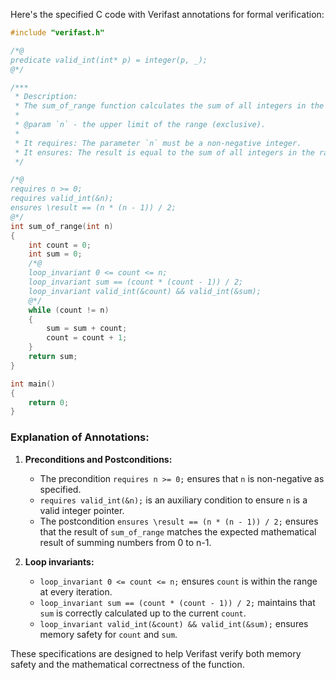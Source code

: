 Here's the specified C code with Verifast annotations for formal verification:

```c
#include "verifast.h"

/*@
predicate valid_int(int* p) = integer(p, _);
@*/

/***
 * Description: 
 * The sum_of_range function calculates the sum of all integers in the range from 0 to n-1.
 * 
 * @param `n` - the upper limit of the range (exclusive).
 * 
 * It requires: The parameter `n` must be a non-negative integer.
 * It ensures: The result is equal to the sum of all integers in the range from 0 to n-1.
 */

/*@
requires n >= 0;
requires valid_int(&n);
ensures \result == (n * (n - 1)) / 2;
@*/
int sum_of_range(int n)
{
    int count = 0;
    int sum = 0;
    /*@
    loop_invariant 0 <= count <= n;
    loop_invariant sum == (count * (count - 1)) / 2;
    loop_invariant valid_int(&count) && valid_int(&sum);
    @*/
    while (count != n)
    {
        sum = sum + count;
        count = count + 1;
    }
    return sum;
}

int main()
{
    return 0;
}
```

### Explanation of Annotations:

1. **Preconditions and Postconditions:**
   - The precondition `requires n >= 0;` ensures that `n` is non-negative as specified.
   - `requires valid_int(&n);` is an auxiliary condition to ensure `n` is a valid integer pointer.
   - The postcondition `ensures \result == (n * (n - 1)) / 2;` ensures that the result of `sum_of_range` matches the expected mathematical result of summing numbers from 0 to n-1.

2. **Loop invariants:**
   - `loop_invariant 0 <= count <= n;` ensures `count` is within the range at every iteration.
   - `loop_invariant sum == (count * (count - 1)) / 2;` maintains that `sum` is correctly calculated up to the current `count`.
   - `loop_invariant valid_int(&count) && valid_int(&sum);` ensures memory safety for `count` and `sum`.

These specifications are designed to help Verifast verify both memory safety and the mathematical correctness of the function.
